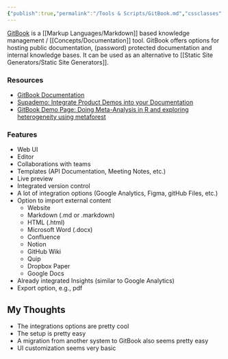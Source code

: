 ```yaml
---
{"publish":true,"permalink":"/Tools & Scripts/GitBook.md","cssclasses":""}
---
```


[GitBook](https://www.gitbook.com/) is a [[Markup Languages/Markdown]] based knowledge management / [[Concepts/Documentation]] tool.
GitBook offers options for hosting public documentation, (password) protected documentation and internal knowledge bases. 
It can be used as an alternative to [[Static Site Generators/Static Site Generators]].

### Resources

- [GitBook Documentation](https://docs.gitbook.com/)
- [Supademo: Integrate Product Demos into your Documentation](https://www.gitbook.com/integrations/supademo) 
- [GitBook Demo Page: Doing Meta-Analysis in R and exploring heterogeneity using metaforest](https://cjvanlissa.github.io/Doing-Meta-Analysis-in-R/)

### Features

- Web UI
- Editor
- Collaborations with teams
- Templates (API Documentation, Meeting Notes, etc.)
- Live preview
- Integrated version control
- A lot of integration options (Google Analytics, Figma, gitHub Files, etc.)
- Option to import external content
	- Website
	- Markdown (.md or .markdown)
	- HTML (.html)
	- Microsoft Word (.docx)
	- Confluence
	- Notion
	- GitHub Wiki
	- Quip
	- Dropbox Paper
	- Google Docs
- Already integrated Insights (similar to Google Analytics)
- Export option, e.g., pdf

## My Thoughts

- The integrations options are pretty cool
- The setup is pretty easy
- A migration from another system to GitBook also seems pretty easy
- UI customization seems very basic